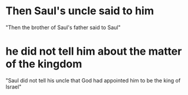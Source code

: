 # Then Saul's uncle said to him

"Then the brother of Saul's father said to Saul"

# he did not tell him about the matter of the kingdom

"Saul did not tell his uncle that God had appointed him to be the king of Israel"